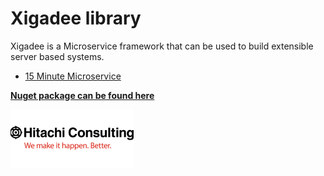 # Xigadee library

Xigadee is a Microservice framework that can be used to build extensible server based systems.

* [15 Minute Microservice](fifteenminuteMicroservice.md)

**[Nuget package can be found here](https://www.nuget.org/packages/Xigadee)**

![Hitachi](../../docs/hitachi.png)
